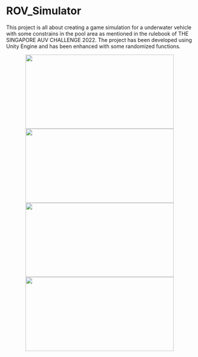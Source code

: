# ROV_Simulator

This project is all about creating a game simulation for a underwater vehicle with some constrains in the pool area as mentioned in the rulebook of THE SINGAPORE AUV CHALLENGE 2022. The project has been developed using Unity Engine and has been enhanced with some randomized functions.

<p align="center">
  <img src="https://github.com/Kavinchandar1709/ROV_Stimulator/blob/main/ROV%20OUTPUT1.png" width="400" height="200"/>
  <img src="https://github.com/Kavinchandar1709/ROV_Stimulator/blob/main/ROV%20OUTPUT%202.png" width="400" height="200"/>
  <img src="https://github.com/Kavinchandar1709/ROV_Stimulator/blob/main/ROV%20OUTPUT%204.png" width="400" height="200"/>
  <img src="https://github.com/Kavinchandar1709/ROV_Stimulator/blob/main/ROV%20OUTPUT%203.png" width="400" height="200"/>
